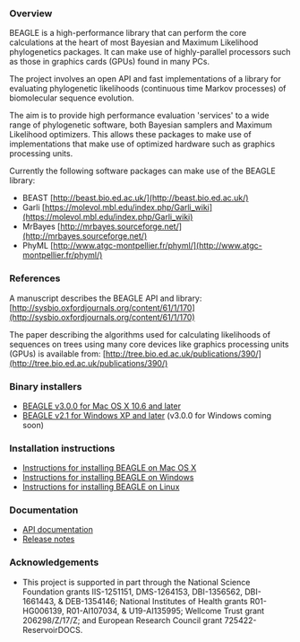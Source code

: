 ### Overview

BEAGLE is a high-performance library that can perform the core calculations at the heart of most Bayesian and Maximum Likelihood phylogenetics packages. It can make use of highly-parallel processors such as those in graphics cards (GPUs) found in many PCs.

The project involves an open API and fast implementations of a library for evaluating phylogenetic likelihoods (continuous time Markov processes) of biomolecular sequence evolution.

The aim is to provide high performance evaluation 'services' to a wide range of phylogenetic software, both Bayesian samplers and Maximum Likelihood optimizers. This allows these packages to make use of implementations that make use of optimized hardware such as graphics processing units.

Currently the following software packages can make use of the BEAGLE library:

* BEAST [http://beast.bio.ed.ac.uk/](http://beast.bio.ed.ac.uk/)
* Garli [https://molevol.mbl.edu/index.php/Garli_wiki](https://molevol.mbl.edu/index.php/Garli_wiki)
* MrBayes [http://mrbayes.sourceforge.net/](http://mrbayes.sourceforge.net/)
* PhyML [http://www.atgc-montpellier.fr/phyml/](http://www.atgc-montpellier.fr/phyml/)

### References

A manuscript describes the BEAGLE API and library:  [http://sysbio.oxfordjournals.org/content/61/1/170](http://sysbio.oxfordjournals.org/content/61/1/170)

The paper describing the algorithms used for calculating likelihoods of sequences on trees using many core devices like graphics processing units (GPUs) is available from:  [http://tree.bio.ed.ac.uk/publications/390/](http://tree.bio.ed.ac.uk/publications/390/)

### Binary installers

* [BEAGLE v3.0.0 for Mac OS X 10.6 and later](https://github.com/beagle-dev/beagle-lib/releases/download/v3.0.0-pre20180420/BEAGLE.v3.0.0.pkg)
* [BEAGLE v2.1 for Windows XP and later](https://www.dropbox.com/s/61z48jvruzkwkku/BEAGLE-2.1.msi) (v3.0.0 for Windows coming soon)

### Installation instructions

* [Instructions for installing BEAGLE on Mac OS X](https://github.com/beagle-dev/beagle-lib/wiki/MacInstallInstructions)
* [Instructions for installing BEAGLE on Windows](https://github.com/beagle-dev/beagle-lib/wiki/WindowsInstallInstructions)
* [Instructions for installing BEAGLE on Linux](https://github.com/beagle-dev/beagle-lib/wiki/LinuxInstallInstructions) 

### Documentation

* [API documentation](https://beagle-dev.github.io/html/beagle_8h.html)
* [Release notes](https://github.com/beagle-dev/beagle-lib/wiki/ReleaseNotes)

### Acknowledgements

* This project is supported in part through the National Science Foundation grants IIS-1251151, DMS-1264153, DBI-1356562, DBI-1661443, & DEB-1354146; National Institutes of Health grants R01-HG006139, R01-AI107034, & U19-AI135995; Wellcome Trust grant 206298/Z/17/Z; and European Research Council grant 725422-ReservoirDOCS.
